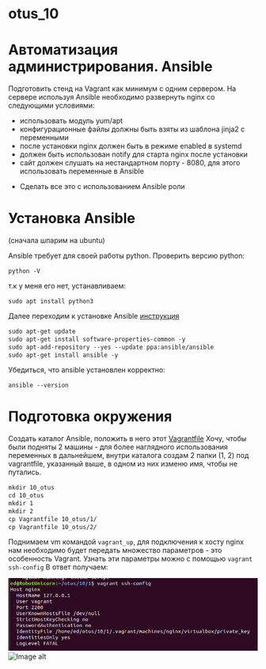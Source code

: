 # otus_10
# Автоматизация администрирования. Ansible

Подготовить стенд на Vagrant как минимум с одним сервером. На сервере используя Ansible необходимо развернуть nginx со следующими условиями:
- использовать модуль yum/apt
- конфигурационные файлы должны быть взяты из шаблона jinja2 с переменными
- после установки nginx должен быть в режиме enabled в systemd
- должен быть использован notify для старта nginx после установки
- сайт должен слушать на нестандартном порту - 8080, для этого использовать переменные в Ansible
* Сделать все это с использованием Ansible роли

# Установка Ansible
(сначала шпарим на ubuntu)

Ansible требует для своей работы python. Проверить версию python:
```
python -V
```
т.к у меня его нет, устанавливаем:
```
sudo apt install python3
```
Далее переходим к установке Ansible [инструкция](https://docs.ansible.com/ansible/2.7/installation_guide/intro_installation.html#basics-what-will-be-installed)
```
sudo apt-get update
sudo apt-get install software-properties-common -y
sudo apt-add-repository --yes --update ppa:ansible/ansible
sudo apt-get install ansible -y
```
Убедиться, что ansible установлен корректно:
```
ansible --version
```
# Подготовка окружения
Создать каталог Ansible, положить в него этот [Vagrantfile](https://gist.github.com/lalbrekht/f811ce9a921570b1d95e07a7dbebeb1e)
Хочу, чтобы были подняты 2 машины - для более наглядного использования переменных в дальнейшем, внутри каталога создам 2 папки (1, 2) под vagrantfile, указанный выше, в одном из них изменю имя, чтобы не путались.
```
mkdir 10_otus
cd 10_otus
mkdir 1
mkdir 2
cp Vagrantfile 10_otus/1/
cp Vagrantfile 10_otus/2/
```
Поднимаем vm командой ```vagrant_up```, для подключения к хосту nginx нам необходимо будет передать множество параметров - это особенность Vagrant. Узнать эти параметры можно с помощью ```vagrant ssh-config```
В ответ получаем:

![Image alt](https://github.com/Edo1993/otus_10/raw/master/101.png)
![Image alt](https://github.com/Edo1993/otus_13/raw/master/102.png)
